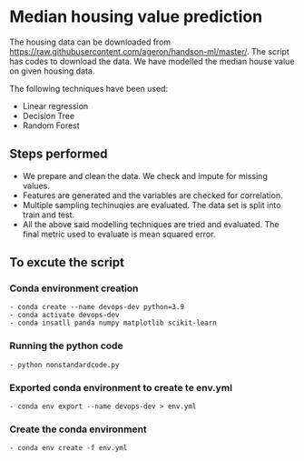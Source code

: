 # Median housing value prediction

The housing data can be downloaded from https://raw.githubusercontent.com/ageron/handson-ml/master/. The script has codes to download the data. We have modelled the median house value on given housing data. 

The following techniques have been used: 

 - Linear regression
 - Decision Tree
 - Random Forest

## Steps performed
 - We prepare and clean the data. We check and impute for missing values.
 - Features are generated and the variables are checked for correlation.
 - Multiple sampling techinuqies are evaluated. The data set is split into train and test.
 - All the above said modelling techniques are tried and evaluated. The final metric used to evaluate is mean squared error.

## To excute the script
 ### Conda environment creation
    - conda create --name devops-dev python=3.9
    - conda activate devops-dev
    - conda insatll panda numpy matplotlib scikit-learn


 ### Running the python code
    - python nonstandardcode.py


 ### Exported conda environment to create te env.yml
    - conda env export --name devops-dev > env.yml


 ### Create the conda environment
    - conda env create -f env.yml

